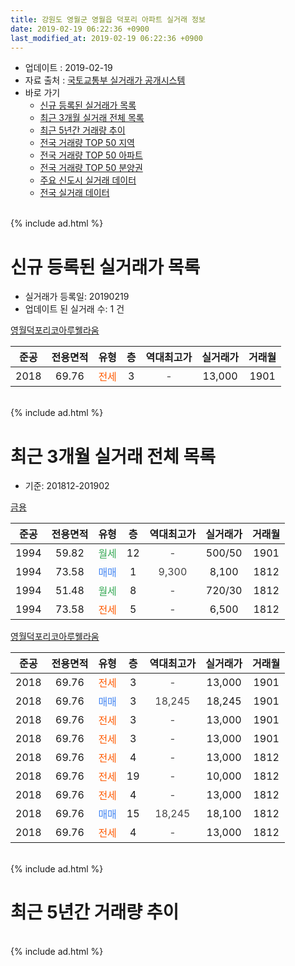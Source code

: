 ```yaml
---
title: 강원도 영월군 영월읍 덕포리 아파트 실거래 정보
date: 2019-02-19 06:22:36 +0900
last_modified_at: 2019-02-19 06:22:36 +0900
---
```


* 업데이트 : 2019-02-19
* 자료 출처 : [국토교통부 실거래가 공개시스템](http://rt.molit.go.kr)
* 바로 가기
    * [신규 등록된 실거래가 목록](#신규-등록된-실거래가-목록)
    * [최근 3개월 실거래 전체 목록](#최근-3개월-실거래-전체-목록)
    * [최근 5년간 거래량 추이](#최근-5년간-거래량-추이)
    * [전국 거래량 TOP 50 지역](https://ayogom.github.io/apt-trade-info/최근-3개월-전국에서-가장-거래가-많이-발생한-지역)
    * [전국 거래량 TOP 50 아파트](https://ayogom.github.io/apt-trade-info/최근-3개월-전국에서-가장-거래가-많이-발생한-아파트)
    * [전국 거래량 TOP 50 분양권](https://ayogom.github.io/apt-trade-info/최근-3개월-전국에서-가장-거래가-많이-발생한-분양권)
    * [주요 신도시 실거래 데이터](https://ayogom.github.io/apt-trade-info/주요-신도시)
    * [전국 실거래 데이터](https://ayogom.github.io/apt-trade-info/전국)
<br>
{% include ad.html %}
<br>

# 신규 등록된 실거래가 목록
* 실거래가 등록일: 20190219
* 업데이트 된 실거래 수: 1 건


[영월덕포리코아루웰라움](https://search.naver.com/search.naver?query=%EA%B0%95%EC%9B%90%EB%8F%84+%EC%98%81%EC%9B%94%EA%B5%B0+%EC%98%81%EC%9B%94%EC%9D%8D+%EB%8D%95%ED%8F%AC%EB%A6%AC+%EC%98%81%EC%9B%94%EB%8D%95%ED%8F%AC%EB%A6%AC%EC%BD%94%EC%95%84%EB%A3%A8%EC%9B%B0%EB%9D%BC%EC%9B%80)

|준공|전용면적|유형|층|역대최고가|실거래가|거래월|
|:---:|:---:|:---:|:---:|:---:|:---:|:---:|
|2018|69.76|<span style="color:#ff5a00">전세</span>|3|<span style="color:#444444">-</span>|13,000|1901|


<br>
{% include ad.html %}
<br>

# 최근 3개월 실거래 전체 목록
* 기준: 201812-201902


[금용](https://search.naver.com/search.naver?query=%EA%B0%95%EC%9B%90%EB%8F%84+%EC%98%81%EC%9B%94%EA%B5%B0+%EC%98%81%EC%9B%94%EC%9D%8D+%EB%8D%95%ED%8F%AC%EB%A6%AC+%EA%B8%88%EC%9A%A9)

|준공|전용면적|유형|층|역대최고가|실거래가|거래월|
|:---:|:---:|:---:|:---:|:---:|:---:|:---:|
|1994|59.82|<span style="color:#34a853">월세</span>|12|<span style="color:#444444">-</span>|500/50|1901|
|1994|73.58|<span style="color:#4285f3">매매</span>|1|<span style="color:#444444">9,300</span>|8,100|1812|
|1994|51.48|<span style="color:#34a853">월세</span>|8|<span style="color:#444444">-</span>|720/30|1812|
|1994|73.58|<span style="color:#ff5a00">전세</span>|5|<span style="color:#444444">-</span>|6,500|1812|

[영월덕포리코아루웰라움](https://search.naver.com/search.naver?query=%EA%B0%95%EC%9B%90%EB%8F%84+%EC%98%81%EC%9B%94%EA%B5%B0+%EC%98%81%EC%9B%94%EC%9D%8D+%EB%8D%95%ED%8F%AC%EB%A6%AC+%EC%98%81%EC%9B%94%EB%8D%95%ED%8F%AC%EB%A6%AC%EC%BD%94%EC%95%84%EB%A3%A8%EC%9B%B0%EB%9D%BC%EC%9B%80)

|준공|전용면적|유형|층|역대최고가|실거래가|거래월|
|:---:|:---:|:---:|:---:|:---:|:---:|:---:|
|2018|69.76|<span style="color:#ff5a00">전세</span>|3|<span style="color:#444444">-</span>|13,000|1901|
|2018|69.76|<span style="color:#4285f3">매매</span>|3|<span style="color:#444444">18,245</span>|18,245|1901|
|2018|69.76|<span style="color:#ff5a00">전세</span>|3|<span style="color:#444444">-</span>|13,000|1901|
|2018|69.76|<span style="color:#ff5a00">전세</span>|3|<span style="color:#444444">-</span>|13,000|1901|
|2018|69.76|<span style="color:#ff5a00">전세</span>|4|<span style="color:#444444">-</span>|13,000|1812|
|2018|69.76|<span style="color:#ff5a00">전세</span>|19|<span style="color:#444444">-</span>|10,000|1812|
|2018|69.76|<span style="color:#ff5a00">전세</span>|4|<span style="color:#444444">-</span>|13,000|1812|
|2018|69.76|<span style="color:#4285f3">매매</span>|15|<span style="color:#444444">18,245</span>|18,100|1812|
|2018|69.76|<span style="color:#ff5a00">전세</span>|4|<span style="color:#444444">-</span>|13,000|1812|


<br>
{% include ad.html %}
<br>

# 최근 5년간 거래량 추이


<div style="width:100%;">
    <canvas id="deal_progress" height="200"></canvas>
</div>

<script>
new Chart(document.getElementById("deal_progress"), {
    type: 'line',
    data: {
        labels: ['201402','201403','201404','201405','201406','201407','201408','201409','201410','201411','201412','201501','201502','201503','201504','201505','201506','201507','201508','201509','201510','201511','201512','201601','201602','201603','201604','201605','201606','201607','201608','201609','201610','201611','201612','201701','201702','201703','201704','201705','201706','201707','201708','201709','201710','201711','201712','201801','201802','201803','201804','201805','201806','201807','201808','201809','201810','201811','201812','201901','201902'],
        datasets: [{
            label: '매매',
            pointRadius: 1,
            data: [1, 1, 1, 0, 2, 3, 2, 1, 2, 1, 1, 2, 1, 4, 3, 1, 0, 0, 2, 1, 2, 2, 2, 0, 2, 1, 3, 2, 0, 2, 1, 0, 0, 1, 1, 2, 0, 1, 0, 0, 3, 0, 1, 1, 2, 1, 1, 1, 0, 2, 4, 8, 11, 4, 5, 5, 3, 1, 2, 1, 0],
            borderColor: "rgba(255, 201, 14, 1)",
            backgroundColor: "rgba(255, 201, 14, 0.5)",
            fill: false,
            lineTension: 0
        },{
            label: '전월세',
            pointRadius: 1,
            data: [2, 0, 0, 0, 0, 0, 0, 0, 0, 3, 1, 2, 1, 2, 0, 2, 0, 0, 0, 0, 2, 0, 1, 1, 1, 1, 1, 0, 0, 0, 1, 0, 2, 0, 0, 0, 0, 2, 0, 0, 0, 0, 1, 0, 0, 1, 1, 0, 0, 2, 0, 0, 1, 6, 5, 3, 6, 0, 6, 4, 0],
            borderColor: "rgba(0, 141, 185, 1)",
            backgroundColor: "rgba(0, 141, 185, 0.5)",
            fill: false,
            lineTension: 0
        }
        ]
    },
    options: {
        responsive: true,
        title: {
            display: false
        },
        tooltips: {
            mode: 'index',
            intersect: false
        },
        hover: {
            mode: 'nearest',
            intersect: true
        },
        scales: {
            xAxes: [{
                display: true,
                scaleLabel: {
                    display: true,
                    labelString: '년/월'
                }
            }],
            yAxes: [{
                display: true,
                ticks: {
                    suggestedMin: 0,
                },
                scaleLabel: {
                    display: true,
                    labelString: '실거래 수'
                }
            }]
        }
    }
});

</script>


<br>
{% include ad.html %}
<br>

